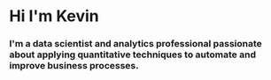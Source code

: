 # Hi I'm Kevin 

### I'm a data scientist and analytics professional passionate about applying quantitative techniques to automate and improve business processes.


